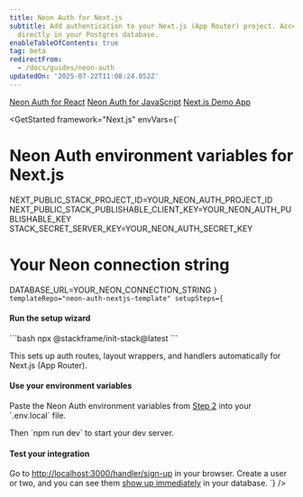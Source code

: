 ```yaml
---
title: Neon Auth for Next.js
subtitle: Add authentication to your Next.js (App Router) project. Access user data
  directly in your Postgres database.
enableTableOfContents: true
tag: beta
redirectFrom:
  - /docs/guides/neon-auth
updatedOn: '2025-07-22T11:08:24.052Z'
---
```


<InfoBlock>
  <DocsList title="Other frameworks" theme="docs">
    <a href="/docs/neon-auth/quick-start/react">Neon Auth for React</a>
    <a href="/docs/neon-auth/quick-start/javascript">Neon Auth for JavaScript</a>
  </DocsList>
  <DocsList title="Sample project" theme="repo">
    <a href="https://github.com/neondatabase-labs/neon-auth-demo-app">Next.js Demo App</a>
  </DocsList>
</InfoBlock>

<GetStarted
framework="Next.js"
envVars={`

# Neon Auth environment variables for Next.js

NEXT_PUBLIC_STACK_PROJECT_ID=YOUR_NEON_AUTH_PROJECT_ID
NEXT_PUBLIC_STACK_PUBLISHABLE_CLIENT_KEY=YOUR_NEON_AUTH_PUBLISHABLE_KEY
STACK_SECRET_SERVER_KEY=YOUR_NEON_AUTH_SECRET_KEY

# Your Neon connection string

DATABASE_URL=YOUR_NEON_CONNECTION_STRING
`}
  templateRepo="neon-auth-nextjs-template"
  setupSteps={`

#### Run the setup wizard

\`\`\`bash
npx @stackframe/init-stack@latest
\`\`\`

This sets up auth routes, layout wrappers, and handlers automatically for Next.js (App Router).

#### Use your environment variables

Paste the Neon Auth environment variables from [Step 2](#get-your-neon-auth-keys) into your \`.env.local\` file.

Then \`npm run dev\` to start your dev server.

#### Test your integration

Go to [http://localhost:3000/handler/sign-up](http://localhost:3000/handler/sign-up) in your browser. Create a user or two, and you can see them [show up immediately](#see-your-users-in-the-database) in your database.
`}
/>
